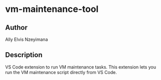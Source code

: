 # vm-maintenance-tool

## Author
Ally Elvis Nzeyimana

## Description
VS Code extension to run VM maintenance tasks. This extension lets you run the VM maintenance script directly from VS Code.
